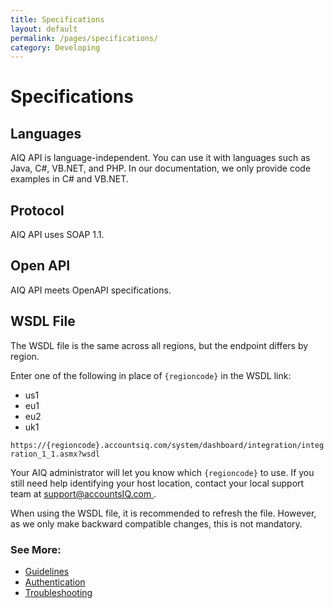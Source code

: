 ```yaml
---
title: Specifications
layout: default
permalink: /pages/specifications/
category: Developing
---
```


# Specifications 

## Languages
AIQ API is language-independent. You can use it with languages such as Java, C#, VB.NET, and PHP. In our documentation, we only provide code examples in C# and VB.NET.

## Protocol
AIQ API uses SOAP 1.1.

## Open API 
AIQ API meets OpenAPI specifications.

## WSDL File 
The WSDL file is the same across all regions, but the endpoint differs by region. 

Enter one of the following in place of `{regioncode}` in the WSDL link:
- us1
- eu1
- eu2
- uk1

`https://{regioncode}.accountsiq.com/system/dashboard/integration/integration_1_1.asmx?wsdl`

Your AIQ administrator will let you know which `{regioncode}` to use. If you still need help identifying your host location, contact your local support team at [support@accountsIQ.com ](mailto:support@accountsIQ.com).

When using the WSDL file, it is recommended to refresh the file. However, as we only make backward compatible changes, this is not mandatory.

### See More:
- [Guidelines](/pages/guidelines/)
- [Authentication](/pages/authentication/)
- [Troubleshooting](/pages/troubleshooting/)
